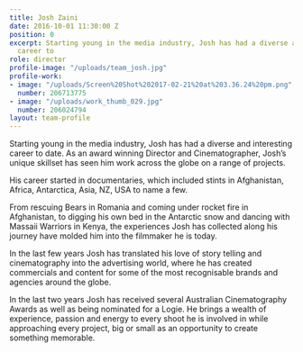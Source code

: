 ```yaml
---
title: Josh Zaini
date: 2016-10-01 11:30:00 Z
position: 0
excerpt: Starting young in the media industry, Josh has had a diverse and interesting
  career to
role: director
profile-image: "/uploads/team_josh.jpg"
profile-work:
- image: "/uploads/Screen%20Shot%202017-02-21%20at%203.36.24%20pm.png"
  number: 206713775
- image: "/uploads/work_thumb_029.jpg"
  number: 206024794
layout: team-profile
---
```


Starting young in the media industry, Josh has had a diverse and interesting career to date. As an award winning Director and Cinematographer, Josh’s unique skillset has seen him work across the globe on a range of projects.

His career started in documentaries, which included stints in Afghanistan, Africa, Antarctica, Asia, NZ, USA to name a few.

From rescuing Bears in Romania and coming under rocket fire in Afghanistan, to digging his own bed in the Antarctic snow and dancing with Massaii Warriors in Kenya, the experiences Josh has collected along his journey have molded him into the filmmaker he is today.

In the last few years Josh has translated his love of story telling and cinematography into the advertising world, where he has created commercials and content for some of the most recognisable brands and agencies around the globe.

In the last two years Josh has received several Australian Cinematography Awards as well as being nominated for a Logie. He brings a wealth of experience, passion and energy to every shoot he is involved in while approaching every project, big or small as an opportunity to create something memorable.